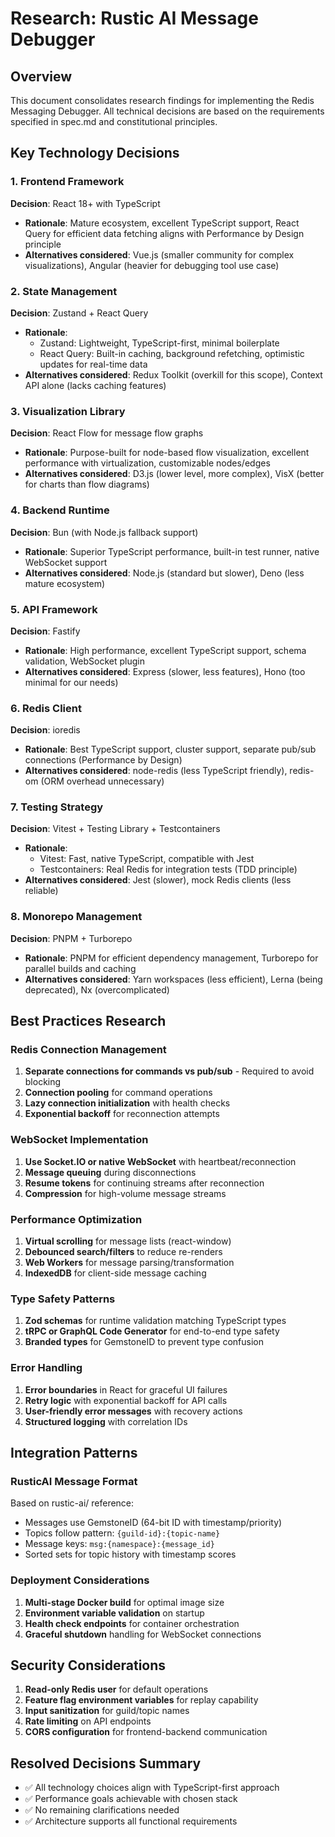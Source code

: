 # Research: Rustic AI Message Debugger

## Overview
This document consolidates research findings for implementing the Redis Messaging Debugger. All technical decisions are based on the requirements specified in spec.md and constitutional principles.

## Key Technology Decisions

### 1. Frontend Framework
**Decision**: React 18+ with TypeScript
- **Rationale**: Mature ecosystem, excellent TypeScript support, React Query for efficient data fetching aligns with Performance by Design principle
- **Alternatives considered**: Vue.js (smaller community for complex visualizations), Angular (heavier for debugging tool use case)

### 2. State Management
**Decision**: Zustand + React Query
- **Rationale**: 
  - Zustand: Lightweight, TypeScript-first, minimal boilerplate
  - React Query: Built-in caching, background refetching, optimistic updates for real-time data
- **Alternatives considered**: Redux Toolkit (overkill for this scope), Context API alone (lacks caching features)

### 3. Visualization Library
**Decision**: React Flow for message flow graphs
- **Rationale**: Purpose-built for node-based flow visualization, excellent performance with virtualization, customizable nodes/edges
- **Alternatives considered**: D3.js (lower level, more complex), VisX (better for charts than flow diagrams)

### 4. Backend Runtime
**Decision**: Bun (with Node.js fallback support)
- **Rationale**: Superior TypeScript performance, built-in test runner, native WebSocket support
- **Alternatives considered**: Node.js (standard but slower), Deno (less mature ecosystem)

### 5. API Framework
**Decision**: Fastify
- **Rationale**: High performance, excellent TypeScript support, schema validation, WebSocket plugin
- **Alternatives considered**: Express (slower, less features), Hono (too minimal for our needs)

### 6. Redis Client
**Decision**: ioredis
- **Rationale**: Best TypeScript support, cluster support, separate pub/sub connections (Performance by Design)
- **Alternatives considered**: node-redis (less TypeScript friendly), redis-om (ORM overhead unnecessary)

### 7. Testing Strategy
**Decision**: Vitest + Testing Library + Testcontainers
- **Rationale**: 
  - Vitest: Fast, native TypeScript, compatible with Jest
  - Testcontainers: Real Redis for integration tests (TDD principle)
- **Alternatives considered**: Jest (slower), mock Redis clients (less reliable)

### 8. Monorepo Management
**Decision**: PNPM + Turborepo
- **Rationale**: PNPM for efficient dependency management, Turborepo for parallel builds and caching
- **Alternatives considered**: Yarn workspaces (less efficient), Lerna (being deprecated), Nx (overcomplicated)

## Best Practices Research

### Redis Connection Management
1. **Separate connections for commands vs pub/sub** - Required to avoid blocking
2. **Connection pooling** for command operations
3. **Lazy connection initialization** with health checks
4. **Exponential backoff** for reconnection attempts

### WebSocket Implementation
1. **Use Socket.IO or native WebSocket** with heartbeat/reconnection
2. **Message queuing** during disconnections
3. **Resume tokens** for continuing streams after reconnection
4. **Compression** for high-volume message streams

### Performance Optimization
1. **Virtual scrolling** for message lists (react-window)
2. **Debounced search/filters** to reduce re-renders
3. **Web Workers** for message parsing/transformation
4. **IndexedDB** for client-side message caching

### Type Safety Patterns
1. **Zod schemas** for runtime validation matching TypeScript types
2. **tRPC or GraphQL Code Generator** for end-to-end type safety
3. **Branded types** for GemstoneID to prevent type confusion

### Error Handling
1. **Error boundaries** in React for graceful UI failures
2. **Retry logic** with exponential backoff for API calls
3. **User-friendly error messages** with recovery actions
4. **Structured logging** with correlation IDs

## Integration Patterns

### RusticAI Message Format
Based on rustic-ai/ reference:
- Messages use GemstoneID (64-bit ID with timestamp/priority)
- Topics follow pattern: `{guild-id}:{topic-name}`
- Message keys: `msg:{namespace}:{message_id}`
- Sorted sets for topic history with timestamp scores

### Deployment Considerations
1. **Multi-stage Docker build** for optimal image size
2. **Environment variable validation** on startup
3. **Health check endpoints** for container orchestration
4. **Graceful shutdown** handling for WebSocket connections

## Security Considerations
1. **Read-only Redis user** for default operations
2. **Feature flag environment variables** for replay capability
3. **Input sanitization** for guild/topic names
4. **Rate limiting** on API endpoints
5. **CORS configuration** for frontend-backend communication

## Resolved Decisions Summary
- ✅ All technology choices align with TypeScript-first approach
- ✅ Performance goals achievable with chosen stack
- ✅ No remaining clarifications needed
- ✅ Architecture supports all functional requirements